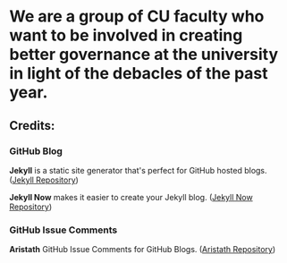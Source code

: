 # We are a group of CU faculty who want to be involved in creating better governance at the university in light of the debacles of the past year.

## Credits:

### GitHub Blog

**Jekyll** is a static site generator that's perfect for GitHub hosted blogs. ([Jekyll Repository](https://github.com/jekyll/jekyll))

**Jekyll Now** makes it easier to create your Jekyll blog. ([Jekyll Now Repository](https://github.com/barryclark/jekyll-now))

### GitHub Issue Comments

**Aristath** GitHub Issue Comments for GitHub Blogs. ([Aristath Repository](https://github.com/aristath/aristath.github.com))

